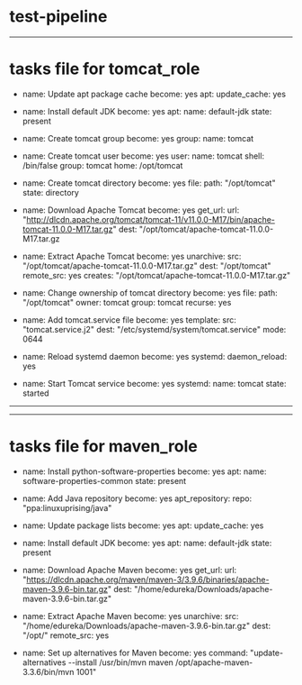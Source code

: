 # test-pipeline

---
# tasks file for tomcat_role
- name: Update apt package cache
  become: yes
  apt:
    update_cache: yes

- name: Install default JDK
  become: yes
  apt:
    name: default-jdk
    state: present

- name: Create tomcat group
  become: yes
  group:
    name: tomcat

- name: Create tomcat user
  become: yes
  user:
    name: tomcat
    shell: /bin/false
    group: tomcat
    home: /opt/tomcat

- name: Create tomcat directory
  become: yes
  file:
    path: "/opt/tomcat"
    state: directory

- name: Download Apache Tomcat
  become: yes
  get_url:
    url: "http://dlcdn.apache.org/tomcat/tomcat-11/v11.0.0-M17/bin/apache-tomcat-11.0.0-M17.tar.gz"
    dest: "/opt/tomcat/apache-tomcat-11.0.0-M17.tar.gz

- name: Extract Apache Tomcat
  become: yes
  unarchive:
    src: "/opt/tomcat/apache-tomcat-11.0.0-M17.tar.gz"
    dest: "/opt/tomcat"
    remote_src: yes
    creates: "/opt/tomcat/apache-tomcat-11.0.0-M17.tar.gz"

- name: Change ownership of tomcat directory
  become: yes
  file:
    path: "/opt/tomcat"
    owner: tomcat
    group: tomcat
    recurse: yes

- name: Add tomcat.service file
  become: yes
  template:
    src: "tomcat.service.j2"
    dest: "/etc/systemd/system/tomcat.service"
    mode: 0644

- name: Reload systemd daemon
  become: yes
  systemd:
    daemon_reload: yes

- name: Start Tomcat service
  become: yes
  systemd:
    name: tomcat
    state: started


---
---
# tasks file for maven_role
- name: Install python-software-properties
  become: yes
  apt:
    name: software-properties-common
    state: present

- name: Add Java repository
  become: yes
  apt_repository:
    repo: "ppa:linuxuprising/java"

- name: Update package lists
  become: yes
  apt:
    update_cache: yes

- name: Install default JDK
  become: yes
  apt:
    name: default-jdk
    state: present

- name: Download Apache Maven
  become: yes
  get_url:
    url: "https://dlcdn.apache.org/maven/maven-3/3.9.6/binaries/apache-maven-3.9.6-bin.tar.gz"
    dest: "/home/edureka/Downloads/apache-maven-3.9.6-bin.tar.gz"

- name: Extract Apache Maven
  become: yes
  unarchive:
    src: "/home/edureka/Downloads/apache-maven-3.9.6-bin.tar.gz"
    dest: "/opt/"
    remote_src: yes

- name: Set up alternatives for Maven
  become: yes
  command: "update-alternatives --install /usr/bin/mvn maven /opt/apache-maven-3.3.6/bin/mvn 1001"

